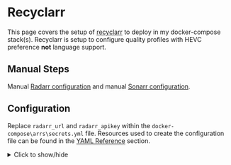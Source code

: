 # Recyclarr

This page covers the setup of [recyclarr](https://github.com/recyclarr/recyclarr) to deploy in my docker-compose stack(s). Recyclarr is setup to configure quality profiles with HEVC preference **not** language support.

## Manual Steps

Manual [Radarr configuration](./radarr#manual-steps) and manual [Sonarr configuration](./sonarr#manual-steps).

## Configuration

Replace `radarr_url` and `radarr_apikey` within the `docker-compose\arrs\secrets.yml` file. Resources used to create the configuration file can be found in the [YAML Reference](https://recyclarr.dev/wiki/yaml/config-reference/) section.

<details>
<summary>Click to show/hide</summary>

```yml reference title="Copy this configuration into your own configuration file:"
<Pending Link>
```

</details>

